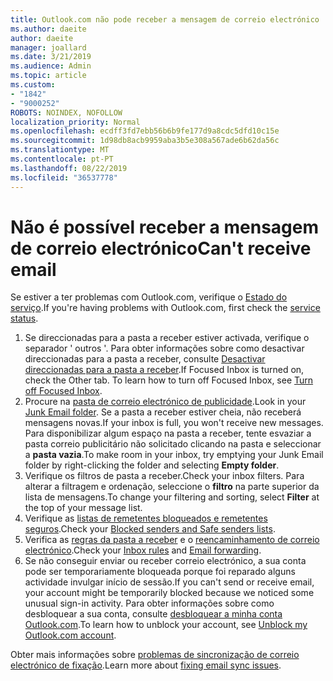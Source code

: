 ```yaml
---
title: Outlook.com não pode receber a mensagem de correio electrónico
ms.author: daeite
author: daeite
manager: joallard
ms.date: 3/21/2019
ms.audience: Admin
ms.topic: article
ms.custom:
- "1842"
- "9000252"
ROBOTS: NOINDEX, NOFOLLOW
localization_priority: Normal
ms.openlocfilehash: ecdff3fd7ebb56b6b9fe177d9a8cdc5dfd10c15e
ms.sourcegitcommit: 1d98db8acb9959aba3b5e308a567ade6b62da56c
ms.translationtype: MT
ms.contentlocale: pt-PT
ms.lasthandoff: 08/22/2019
ms.locfileid: "36537778"
---
```

# <a name="cant-receive-email"></a><span data-ttu-id="2c27d-102">Não é possível receber a mensagem de correio electrónico</span><span class="sxs-lookup"><span data-stu-id="2c27d-102">Can't receive email</span></span>

<span data-ttu-id="2c27d-103">Se estiver a ter problemas com Outlook.com, verifique o [Estado do serviço](https://go.microsoft.com/fwlink/p/?linkid=837482).</span><span class="sxs-lookup"><span data-stu-id="2c27d-103">If you're having problems with Outlook.com, first check the [service status](https://go.microsoft.com/fwlink/p/?linkid=837482).</span></span>

1. <span data-ttu-id="2c27d-104">Se direccionadas para a pasta a receber estiver activada, verifique o separador ' outros '. Para obter informações sobre como desactivar direccionadas para a pasta a receber, consulte [Desactivar direccionadas para a pasta a receber](https://support.office.com/article/f714d94d-9e63-4217-9ccb-6cb2986aa1b2?wt.mc_id=Office_Outlook_com_Alchemy).</span><span class="sxs-lookup"><span data-stu-id="2c27d-104">If Focused Inbox is turned on, check the Other tab. To learn how to turn off Focused Inbox, see [Turn off Focused Inbox](https://support.office.com/article/f714d94d-9e63-4217-9ccb-6cb2986aa1b2?wt.mc_id=Office_Outlook_com_Alchemy).</span></span>
1. <span data-ttu-id="2c27d-105">Procure na [pasta de correio electrónico de publicidade](https://outlook.live.com/mail/junkemail).</span><span class="sxs-lookup"><span data-stu-id="2c27d-105">Look in your [Junk Email folder](https://outlook.live.com/mail/junkemail).</span></span> <span data-ttu-id="2c27d-106">Se a pasta a receber estiver cheia, não receberá mensagens novas.</span><span class="sxs-lookup"><span data-stu-id="2c27d-106">If your inbox is full, you won't receive new messages.</span></span> <span data-ttu-id="2c27d-107">Para disponibilizar algum espaço na pasta a receber, tente esvaziar a pasta correio publicitário não solicitado clicando na pasta e seleccionar a **pasta vazia**.</span><span class="sxs-lookup"><span data-stu-id="2c27d-107">To make room in your inbox, try emptying your Junk Email folder by right-clicking the folder and selecting **Empty folder**.</span></span>
1. <span data-ttu-id="2c27d-108">Verifique os filtros de pasta a receber.</span><span class="sxs-lookup"><span data-stu-id="2c27d-108">Check your inbox filters.</span></span> <span data-ttu-id="2c27d-109">Para alterar a filtragem e ordenação, seleccione o **filtro** na parte superior da lista de mensagens.</span><span class="sxs-lookup"><span data-stu-id="2c27d-109">To change your filtering and sorting, select **Filter** at the top of your message list.</span></span>
1. <span data-ttu-id="2c27d-110">Verifique as [listas de remetentes bloqueados e remetentes seguros](https://outlook.live.com/mail/options/mail/junkEmail).</span><span class="sxs-lookup"><span data-stu-id="2c27d-110">Check your [Blocked senders and Safe senders lists](https://outlook.live.com/mail/options/mail/junkEmail).</span></span>
1. <span data-ttu-id="2c27d-111">Verifica as [regras da pasta a receber](https://outlook.live.com/mail/options/mail/rules) e o [reencaminhamento de correio electrónico](https://outlook.live.com/mail/options/mail/forwarding/forwardingOption).</span><span class="sxs-lookup"><span data-stu-id="2c27d-111">Check your [Inbox rules](https://outlook.live.com/mail/options/mail/rules) and [Email forwarding](https://outlook.live.com/mail/options/mail/forwarding/forwardingOption).</span></span>
1. <span data-ttu-id="2c27d-112">Se não conseguir enviar ou receber correio electrónico, a sua conta pode ser temporariamente bloqueada porque foi reparado alguns actividade invulgar início de sessão.</span><span class="sxs-lookup"><span data-stu-id="2c27d-112">If you can't send or receive email, your account might be temporarily blocked because we noticed some unusual sign-in activity.</span></span> <span data-ttu-id="2c27d-113">Para obter informações sobre como desbloquear a sua conta, consulte [desbloquear a minha conta Outlook.com](https://support.office.com/article/f4ad2701-d166-4d8b-8a6a-9af2a1f8a4c4?wt.mc_id=Office_Outlook_com_Alchemy).</span><span class="sxs-lookup"><span data-stu-id="2c27d-113">To learn how to unblock your account, see [Unblock my Outlook.com account](https://support.office.com/article/f4ad2701-d166-4d8b-8a6a-9af2a1f8a4c4?wt.mc_id=Office_Outlook_com_Alchemy).</span></span>

<span data-ttu-id="2c27d-114">Obter mais informações sobre [problemas de sincronização de correio electrónico de fixação](https://support.office.com/article/d39e3341-8d79-4bf1-b3c7-ded602233642?wt.mc_id=Office_Outlook_com_Alchemy).</span><span class="sxs-lookup"><span data-stu-id="2c27d-114">Learn more about [fixing email sync issues](https://support.office.com/article/d39e3341-8d79-4bf1-b3c7-ded602233642?wt.mc_id=Office_Outlook_com_Alchemy).</span></span>